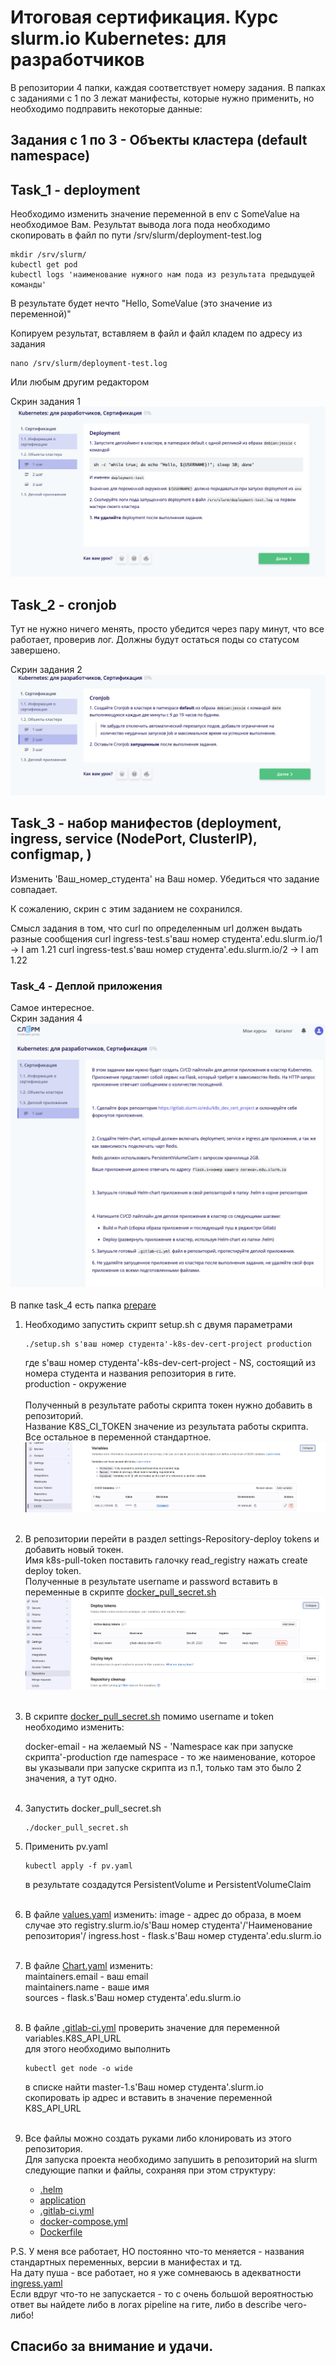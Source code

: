 # Итоговая сертификация. Курс slurm.io Kubernetes: для разработчиков

В репозитории 4 папки, каждая соответствует номеру задания. 
В папках с заданиями с 1 по 3 лежат манифесты, которые нужно применить, но необходимо подправить некоторые данные:

## Задания с 1 по 3 - Объекты кластера (default namespace)
## Task_1 - deployment

Необходимо изменить значение переменной в env с SomeValue на необходимое Вам.
Результат вывода лога пода необходимо скопировать в файл по пути /srv/slurm/deployment-test.log
```
mkdir /srv/slurm/
kubectl get pod
kubectl logs 'наименование нужного нам пода из результата предыдущей команды'
```

В результате будет нечто "Hello, SomeValue (это значение из переменной)"

Копируем результат, вставляем в файл и файл кладем по адресу из задания
```
nano /srv/slurm/deployment-test.log
```
Или любым другим редактором


Скрин задания 1
![deployment.png](img/deployment.png)

## Task_2 - cronjob
Тут не нужно ничего менять, просто убедится через пару минут, что все работает, проверив лог.
Должны будут остаться поды со статусом завершено.

Скрин задания 2
![cronjob.png](img/cronjob.png)

## Task_3 - набор манифестов (deployment, ingress, service (NodePort, ClusterIP), configmap, )
Изменить 'Ваш_номер_студента' на Ваш номер. Убедиться что задание совпадает.

К сожалению, скрин с этим заданием не сохранился.

Смысл задания в том, что curl по определенным url должен выдать разные сообщения
 curl ingress-test.s'ваш номер студента'.edu.slurm.io/1    ->    I am 1.21
 curl ingress-test.s'ваш номер студента'.edu.slurm.io/2    ->    I am 1.22

### Task_4 - Деплой приложения
Самое интересное.<br>
Скрин задания 4
![app_deploy.png](img/app_deploy.png)<br><br>
В папке task_4 есть папка [prepare](task_4%2Fprepare)

1. Необходимо запустить скрипт setup.sh с двумя параметрами
    ```
    ./setup.sh s'ваш номер студента'-k8s-dev-cert-project production
    ```
    где s'ваш номер студента'-k8s-dev-cert-project - NS, состоящий из номера студента и названия репозитория в гите.<br>
    production - окружение
    <br><br>
    Полученный в результате работы скрипта токен нужно добавить в репозиторий.<br>
    Название K8S_CI_TOKEN значение из результата работы скрипта. Все остальное в переменной стандартное.<br>
    ![variables.png](img%2Fvariables.png)<br><br>

2. В репозитории перейти в раздел settings-Repository-deploy tokens и добавить новый токен.<br>
   Имя k8s-pull-token поставить галочку read_registry нажать create deploy token. <br>
   Полученные в результате username и password вставить в переменные в скрипте [docker_pull_secret.sh](task_4%2Fprepare%2Fdocker_pull_secret.sh)
   ![deploy_token.png](img%2Fdeploy_token.png)<br><br>

3. В скрипте [docker_pull_secret.sh](task_4%2Fprepare%2Fdocker_pull_secret.sh) помимо username и token необходимо изменить:

   docker-email - на желаемый
   NS - 'Namespace как при запуске скрипта'-production
   где namespace - то же наименование, которое вы указывали при запуске скрипта из п.1, только там это было 2 значения, а тут одно.<br><br>

4. Запустить docker_pull_secret.sh
    ```
    ./docker_pull_secret.sh
    ```
5. Применить pv.yaml
    ```
    kubectl apply -f pv.yaml
    ```
   в результате создадутся PersistentVolume и PersistentVolumeClaim<br><br>

6. В файле [values.yaml](task_4%2F.helm%2Fvalues.yaml) изменить:
   image - адрес до образа, в моем случае это registry.slurm.io/s'Ваш номер студента'/'Наименование репозитория'/
   ingress.host - flask.s'Ваш номер студента'.edu.slurm.io<br><br>

7. В файле [Chart.yaml](task_4%2F.helm%2FChart.yaml) изменить:<br>
   maintainers.email - ваш email<br>
   maintainers.name - ваше имя<br>
   sources - flask.s'Ваш номер студента'.edu.slurm.io<br><br>

8. В файле [.gitlab-ci.yml](task_4%2F.gitlab-ci.yml) проверить значение для переменной variables.K8S_API_URL<br>
   для этого необходимо выполнить 
   ```
   kubectl get node -o wide
   ```
   в списке найти master-1.s'Ваш номер студента'.slurm.io<br> 
   скопировать ip адрес и вставить в значение переменной K8S_API_URL<br><br>

9. Все файлы можно создать руками либо клонировать из этого репозитория.<br>
   Для запуска проекта необходимо запушить в репозиторий на slurm следующие папки и файлы, сохраняя при этом структуру:
   - [.helm](task_4%2F.helm)
   - [application](task_4%2Fapplication)
   - [.gitlab-ci.yml](task_4%2F.gitlab-ci.yml)
   - [docker-compose.yml](task_4%2Fdocker-compose.yml)
   - [Dockerfile](task_4%2FDockerfile)


P.S. У меня все работает, НО постоянно что-то меняется - названия стандартных переменных, версии в манифестах и тд. <br>
На дату пуша - все работает, но я уже сомневаюсь в адекватности [ingress.yaml](task_4%2F.helm%2Ftemplates%2Fingress.yaml)<br>
Если вдруг что-то не запускается - то с очень большой вероятностью ответ вы найдете либо в логах pipeline на гите, либо в describe чего-либо!
## Спасибо за внимание и удачи.